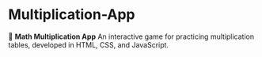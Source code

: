 # Multiplication-App
 🔢 **Math Multiplication App** An interactive game for practicing multiplication tables, developed in HTML, CSS, and JavaScript.
